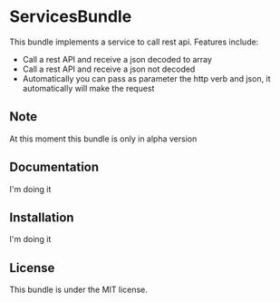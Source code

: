 ServicesBundle
=============

This bundle implements a service to call rest api. Features include:
 - Call a rest API and receive a json decoded to array
 - Call a rest API and receive a json not decoded
 - Automatically you can pass as parameter the http verb and json, it automatically will make the request

Note
----

At this moment this bundle is only in alpha version

Documentation
-------------

I'm doing it

Installation
------------

I'm doing it

License
-------

This bundle is under the MIT license.